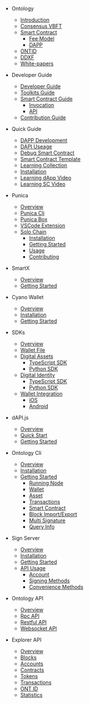 - Ontology
  - [Introduction](docs-en/DeveloperGuide/introduction.md)
  - [Consensus VBFT](docs-en/DeveloperGuide/02-VBFT-introduction.md)
  - [Smart Contract](docs-en/DeveloperGuide/smartcontract/00-introduction-sc.md)
      - [Fee Model](docs-en/DeveloperGuide/smartcontract/03-fee-model.md)
      - [DAPP](docs-en/DeveloperGuide/smartcontract/04-dapp.md)
  - [ONTID](docs-en/DeveloperGuide/04-ontid.md)
  - [DDXF](docs-en/DeveloperGuide/05-ddxf.md)
  - [White-papers](docs-en/DeveloperGuide/06-white-papers.md)
- Developer Guide
  - [Developer Guide](docs-en/DeveloperGuide/00-developer-guide.md)
  - [Toolkits Guide](docs-en/DeveloperGuide/tools.md)
  - [Smart Contract Guide](docs-en/DeveloperGuide/smartcontract/02-deployment.md)
      - [Invocation](docs-en/DeveloperGuide/smartcontract/01-invocation.md)
      - [API](docs-en/DeveloperGuide/smartcontract/05-sc-api.md)
  - [Contribution Guide](docs-en/DeveloperGuide/07-contributions-guide.md)
- Quick Guide
  - [DAPP Development](docs-en/Tutorials/00-dapp_development.md)  
  - [DAPI Useage](docs-en/Tutorials/06-dapi-useage.md)  
  - [Debug Smart Contract](docs-en/Tutorials/01-debug-a-Smart-Contract.md)
  - [Smart Contract Template](docs-en/Tutorials/02-smartcontract-template.md)
  - [Learning Collection](docs-en/Tutorials/03-docs-collect.md)
  - [Installation](docs-en/DeveloperGuide/01-installation.md)
  - [Learning dApp Video](docs-en/Tutorials/04-learning-dapp-video.md)
  - [Learning SC Video](docs-en/Tutorials/05-learning-sc-video.md)
- Punica
  - [Overview](docs-en/Punica/punica.md)
  - [Punica Cli](docs-en/Punica/punica-cli.md)
  - [Punica Box](docs-en/Punica/punica-box.md)
  - [VSCode Extension](docs-en/Punica/sc-extension.md)
  - [Solo Chain](docs-en/Punica/solo-chain/00-overview.md)
      - [Installation](docs-en/Punica/solo-chain/01-installation.md)
      - [Getting Started](docs-en/Punica/solo-chain/02-getting-started.md)
      - [Usage](docs-en/Punica/solo-chain/03-usage.md)
      - [Contributing](docs-en/Punica/solo-chain/04-contributing.md)
- SmartX
  - [Overview](docs-en/SmartX/00-overview.md)
  - [Getting Started](docs-en/SmartX/01-getting-started.md)

- Cyano Wallet
  - [Overview](docs-en/Cyano/00-overview.md)
  - [Installation](docs-en/Cyano/01-installation.md)
  - [Getting Started](docs-en/Cyano/02-getting-started.md)
- SDKs
  - [Overview](docs-en/SDKs/00-overview.md)
  - [Wallet File](docs-en/SDKs/01-wallet-file-specification.md)
  - [Digital Assets](docs-en/SDKs/java-sdk.md)
      - [TypeScript SDK](docs-en/SDKs/ts-sdk.md)
      - [Python SDK](docs-en/SDKs/python-sdk.md)
  - [Digital Identity](docs-en/SDKs/java-sdk-ontid.md)
      - [TypeScript SDK](docs-en/SDKs/ts-sdk-ontid.md)
      - [Python SDK](docs-en/SDKs/python-sdk-ontid.md)
  - [Wallet Integration](docs-en/SDKs/02-wallet-intergration.md)
      - [iOS](docs-en/SDKs/ontology_wallet_dev_ts_sdk_en.md)
      - [Android](docs-en/SDKs/ontology_wallet_dev_android_en.md)
- dAPI.js
  - [Overview](docs-en/dApi/00-overview.md)
  - [Quick Start](docs-en/dApi/01-quickstart.md)
  - [Getting Started](docs-en/dApi/02-getting-started.md)

- Ontology Cli
  - [Overview](docs-en/OntologyCli/00-overview.md)
  - [Installation](docs-en/OntologyCli/01-installation.md)
  - [Getting Started](docs-en/OntologyCli/getting-started.md)
      - [Running Node](docs-en/OntologyCli/02-running-node.md)
      - [Wallet](docs-en/OntologyCli/04-wallet-management.md)
      - [Asset](docs-en/OntologyCli/05-asset-management.md)
      - [Transactions](docs-en/OntologyCli/06-transactions.md)
      - [Smart Contract](docs-en/OntologyCli/07-smart-contracts.md)
      - [Block Import/Export](docs-en/OntologyCli/08-block-data.md)
      - [Multi Signature](docs-en/OntologyCli/09-multisig.md)
      - [Query Info](docs-en/OntologyCli/10-query-info.md)
- Sign Server
  - [Overview](docs-en/SignServer/00-overview.md)
  - [Installation](docs-en/SignServer/01-installation.md)
  - [Getting Started](docs-en/SignServer/02-getting-started.md)
  - [API Usage](docs-en/SignServer/03-api-usage.md)
      - [Account](docs-en/SignServer/04-api-account-methods.md)
      - [Signing Methods](docs-en/SignServer/05-api-signing-methods.md)
      - [Convenience Methods](docs-en/SignServer/06-api-signing-convinience-methods.md)
  
- Ontology API
  - [Overview](docs-en/API/00-overview.md)
  - [Rpc API](docs-en/API/01-rpc_api.md)
  - [Restful API](docs-en/API/02-restful_api.md)
  - [Websocket API](docs-en/API/03-websocket_api.md)
  
- Explorer API
  - [Overview](docs-en/explorer/overview.md)
  - [Blocks](docs-en/explorer/blocks.md)
  - [Accounts](docs-en/explorer/accounts.md)
  - [Contracts](docs-en/explorer/contracts.md)
  - [Tokens](docs-en/explorer/tokens.md)
  - [Transactions](docs-en/explorer/transactions.md)
  - [ONT ID](docs-en/explorer/ontid.md)
  - [Statistics](docs-en/explorer/statistics.md) 
